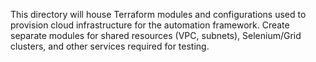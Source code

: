 This directory will house Terraform modules and configurations used to provision
cloud infrastructure for the automation framework. Create separate modules
for shared resources (VPC, subnets), Selenium/Grid clusters, and other
services required for testing.
